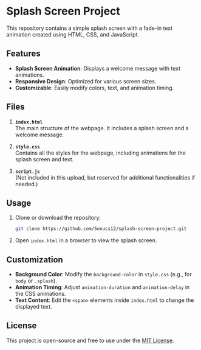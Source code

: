 # Splash Screen Project

This repository contains a simple splash screen with a fade-in text animation created using HTML, CSS, and JavaScript.

## Features

- **Splash Screen Animation**: Displays a welcome message with text animations.
- **Responsive Design**: Optimized for various screen sizes.
- **Customizable**: Easily modify colors, text, and animation timing.

## Files

1. **`index.html`**  
   The main structure of the webpage. It includes a splash screen and a welcome message.

2. **`style.css`**  
   Contains all the styles for the webpage, including animations for the splash screen and text.

3. **`script.js`**  
   (Not included in this upload, but reserved for additional functionalities if needed.)

## Usage

1. Clone or download the repository:
   ```bash
   git clone https://github.com/Sonucs12/splash-screen-project.git
   ```

2. Open `index.html` in a browser to view the splash screen.

## Customization

- **Background Color**: Modify the `background-color` in `style.css` (e.g., for `body` or `.splash`).
- **Animation Timing**: Adjust `animation-duration` and `animation-delay` in the CSS animations.
- **Text Content**: Edit the `<span>` elements inside `index.html` to change the displayed text.

## License

This project is open-source and free to use under the [MIT License](LICENSE).
